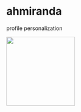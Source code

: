 # ahmiranda
 profile personalization
 
 <div>
    <a href="https://github.com/Ahmiranda"></a>
        <img height="180em" src="https://github-readme-stats.vercel.app/api?username=Ahmiranda&show_icons=true&theme=algolia&include_all_commits=true&count_private=true " />
        <img height="180em" scr="https://github-readme-stats.vercel.app/api/top-langs/?username=Ahmiranda&layout=compact&langs_count=16&theme=algolia " />
</div>
